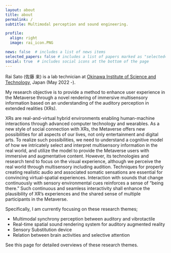 ```yaml
---
layout: about
title: about
permalink: /
subtitle: Multimodal perception and sound engineering.

profile:
  align: right
  image: rai_icon.PNG

news: false  # includes a list of news items
selected_papers: false # includes a list of papers marked as "selected={true}"
social: true  # includes social icons at the bottom of the page
---
```


Rai Sato (佐藤 来) is a lab technician at [Okinawa Institute of Science and Technology](https://www.oist.jp/), Japan (May 2022 -).

My research objective is to provide a method to enhance user experience in the Metaverse through a novel rendering of immersive multisensory information based on an understanding of the auditory perception in extended realities (XRs).

XRs are real-and-virtual hybrid environments enabling human-machine interactions through advanced computer technology and wearables. As a new style of social connection with XRs, the Metaverse offers new possibilities for all aspects of our lives, not only entertainment and digital arts. To realize such possibilities, we need to understand a cognitive model of how we intricately select and interpret multisensory information in the real world, and utilize the model to provide the Metaverse users with immersive and augmentative content. However, its technologies and research tend to focus on the visual experience, although we perceive the real world through multisensory including audition. Techniques for properly creating realistic audio and associated somatic sensations are essential for convincing virtual-spatial experiences. Interaction with sounds that change continuously with sensory environmental cues reinforces a sense of “being there.” Such continuous and seamless interactivity shall enhance the plausibility of XR’s experiences and the shared sense of multiple participants in the Metaverse.

Specifically, I am currently focusing on these research themes;
- Multimodal synchrony perception between auditory and vibrotactile
- Real-time spatial sound rendering system for auditory augmented reality
- Sensory Substitution device
- Relation between brain activities and selective attention

See this page for detailed overviews of these research themes.

